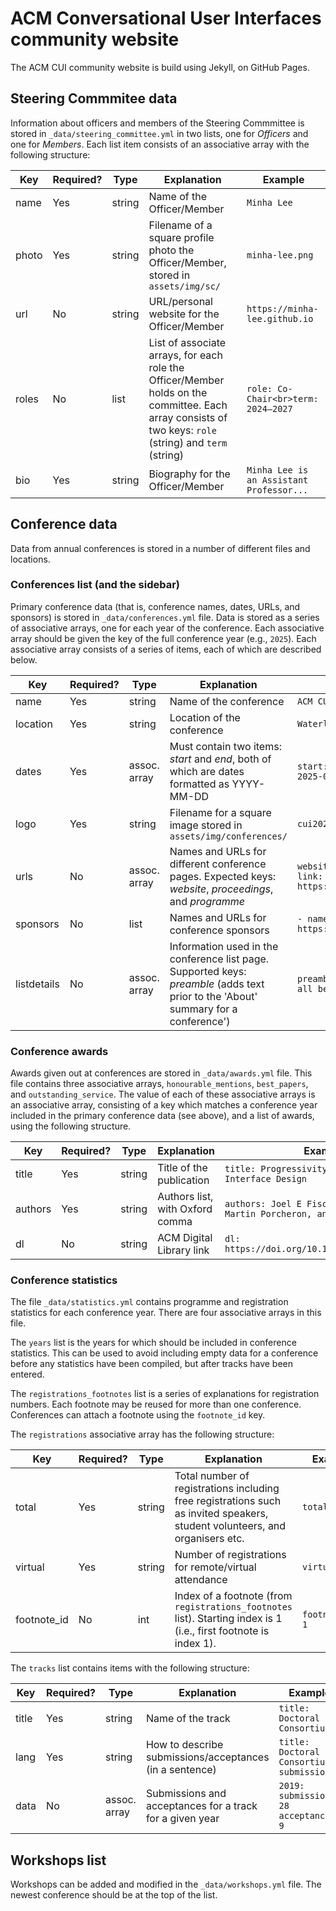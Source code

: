 # ACM Conversational User Interfaces community website

The ACM CUI community website is build using Jekyll, on GitHub Pages.

## Steering Commmitee data

Information about officers and members of the Steering Commmittee is stored in `_data/steering_committee.yml` in two lists, one for _Officers_ and one for _Members_. Each list item consists of an associative array with the following structure:

| **Key** | **Required?** | **Type** | **Explanation**                                                                                                                                         | **Example**                              |
|---------|---------------|----------|---------------------------------------------------------------------------------------------------------------------------------------------------------|------------------------------------------|
| name    | Yes           | string   | Name of the Officer/Member                                                                                                                              | `Minha Lee`                              |
| photo   | Yes           | string   | Filename of a square profile photo the Officer/Member, stored in `assets/img/sc/`                                                                       | `minha-lee.png`                          |
| url     | No            | string   | URL/personal website for the Officer/Member                                                                                                             | `https://minha-lee.github.io`            |
| roles   | No            | list     | List of associate arrays, for each role the Officer/Member holds on the committee. Each array consists of two keys: `role` (string) and `term` (string) | `role: Co-Chair<br>term: 2024–2027`      |                   |
| bio     | Yes           | string   | Biography for the Officer/Member                                                                                                                        | `Minha Lee is an Assistant Professor...` |

## Conference data

Data from annual conferences is stored in a number of different files and locations.

### Conferences list (and the sidebar)

Primary conference data (that is, conference names, dates, URLs, and sponsors) is stored in `_data/conferences.yml` file. Data is stored as a series of associative arrays, one for each year of the conference. Each associative array should be given the key of the full conference year (e.g., `2025`). Each associative array consists of a series of items, each of which are described below.

| **Key**     | **Required?** | **Type**      | **Explanation**                                                                                                                     | **Example**                                                  |
|-------------|---------------|---------------|-------------------------------------------------------------------------------------------------------------------------------------|--------------------------------------------------------------|
| name        | Yes           | string        | Name of the conference                                                                                                              | `ACM CUI 2025`                                               |
| location    | Yes           | string        | Location of the conference                                                                                                          | `Waterloo, ON, Canada`                                       |
| dates       | Yes           | assoc. array  | Must contain two items:  _start_ and _end_, both of which are dates formatted as YYYY-MM-DD                                         | `start: 2025-07-08 end: 2025-07-10`                          |
| logo        | Yes           | string        | Filename for a square image stored in `assets/img/conferences/`                                                                     | `cui2025.png`                                                |
| urls        | No            | assoc. array  | Names and URLs for different conference pages. Expected keys: _website_, _proceedings_, and _programme_                             | `website:   name: Website   link: https://cui.acm.org/2025/` |
| sponsors    | No            | list          | Names and URLs for conference sponsors                                                                                              | `- name: SIGCHI   link: https://www.sigchi.org/`             |
| listdetails | No            | assoc. array  | Information used in the conference list page. Supported keys: _preamble_ (adds text prior to the 'About' summary for a conference') | `preamble: >   Where it all began!`                          |

### Conference awards

Awards given out at conferences are stored in `_data/awards.yml` file. This file contains three associative arrays, `honourable_mentions`, `best_papers`, and `outstanding_service`. The value of each of these associative arrays is an associative array, consisting of a key which matches a conference year included in the primary conference data (see above), and a list of awards, using the following structure.

| **Key** | **Required?** | **Type** | **Explanation**                 | **Example**                                                                    |
|---------|---------------|----------|---------------------------------|--------------------------------------------------------------------------------|
| title   | Yes           | string   | Title of the publication        | `title: Progressivity for Voice Interface Design`                              |
| authors | Yes           | string   | Authors list, with Oxford comma | `authors: Joel E Fischer, Stuart Reeves, Martin Porcheron, and Rein Sikveland` |
| dl      | No            | string   | ACM Digital Library link        | `dl: https://doi.org/10.1145/3342775.3342788`                                  |

### Conference statistics

The file `_data/statistics.yml` contains programme and registration statistics for each conference year. There are four associative arrays in this file.

The `years` list is the years for which should be included in conference statistics. This can be used to avoid including empty data for a conference before any statistics have been compiled, but after tracks have been entered.

The `registrations_footnotes` list is a series of explanations for registration numbers. Each footnote may be reused for more than one conference. Conferences can attach a footnote using the `footnote_id` key.

The `registrations` associative array has the following structure:

| **Key**     | **Required?** | **Type** | **Explanation**                                                                                                              | **Example**      |
|-------------|---------------|----------|------------------------------------------------------------------------------------------------------------------------------|------------------|
| total       | Yes           | string   | Total number of registrations including free registrations such as invited speakers, student volunteers, and organisers etc. | `total: 67`      |
| virtual     | Yes           | string   | Number of registrations for remote/virtual attendance                                                                        | `virtual: 0`     |
| footnote_id | No            | int      | Index of a footnote (from `registrations_footnotes` list). Starting index is 1 (i.e., first footnote is index 1).            | `footnote_id: 1` |

The `tracks` list contains items with the following structure:

| **Key**  | **Required?** | **Type**     | **Explanation**                                          | **Example**                                |
|----------|---------------|--------------|----------------------------------------------------------|--------------------------------------------|
| title    | Yes           | string       | Name of the track                                        | `title: Doctoral Consortium`               |
| lang     | Yes           | string       | How to describe submissions/acceptances (in a sentence)  | `title: Doctoral Consortium submissions`   |
| data     | No            | assoc. array | Submissions and acceptances for a track for a given year | `2019:   submissions: 28   acceptances: 9` |


## Workshops list

Workshops can be added and modified in the `_data/workshops.yml` file. The newest conference should be at the top of the list.